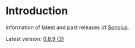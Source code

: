 # Introduction

Information of latest and past releases of [Sonolus](https://sonolus.com).

Latest version: [0.8.9 (2)](./versions/0.8.9_2.md)
